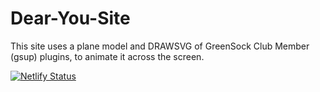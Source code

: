 # Dear-You-Site
This site uses a plane model and DRAWSVG of GreenSock Club Member (gsup) plugins, to animate it across the screen. 


[![Netlify Status](https://api.netlify.com/api/v1/badges/198e477c-7f59-44d4-86d4-a1c2426b187a/deploy-status)](https://app.netlify.com/sites/dearhelia/deploys)
